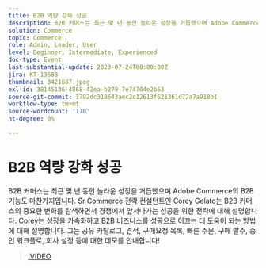 ```yaml
---
title: B2B 역량 강화 성공
description: B2B 커머스는 최근 몇 년 동안 놀라운 성장을 거듭했으며 Adobe Commerce의 B2B 기능도 마찬가지입니다. Sr Commerce 전략 컨설턴트인 Corey Gelato는 B2B 커머스의 중요한 변화를 탐색하면서 경쟁에서 앞서나가는 성공을 위한 전략에 대해 설명합니다. Corey는 성장을 가속화하고 B2B 비즈니스를 성공으로 이끄는 데 도움이 되는 방법에 대해 설명합니다. 그는 공유 카탈로그, 견적, 구매요청 목록, 빠른 주문, 구매 발주, 승인 워크플로, 회사 설정 등에 대한 데모를 안내합니다!
solution: Commerce
topic: Commerce
role: Admin, Leader, User
level: Beginner, Intermediate, Experienced
doc-type: Event
last-substantial-update: 2023-07-24T00:00:00Z
jira: KT-13688
thumbnail: 3421687.jpeg
exl-id: 38145136-4868-42ea-b279-7e74704e2b53
source-git-commit: 1792dc318643aec2c12613f621361d72a7a918b1
workflow-type: tm+mt
source-wordcount: '170'
ht-degree: 0%

---
```


# B2B 역량 강화 성공

B2B 커머스는 최근 몇 년 동안 놀라운 성장을 거듭했으며 Adobe Commerce의 B2B 기능도 마찬가지입니다. Sr Commerce 전략 컨설턴트인 Corey Gelato는 B2B 커머스의 중요한 변화를 탐색하면서 경쟁에서 앞서나가는 성공을 위한 전략에 대해 설명합니다. Corey는 성장을 가속화하고 B2B 비즈니스를 성공으로 이끄는 데 도움이 되는 방법에 대해 설명합니다. 그는 공유 카탈로그, 견적, 구매요청 목록, 빠른 주문, 구매 발주, 승인 워크플로, 회사 설정 등에 대한 데모를 안내합니다!

>[!VIDEO](https://video.tv.adobe.com/v/3421687/?learn=on)
